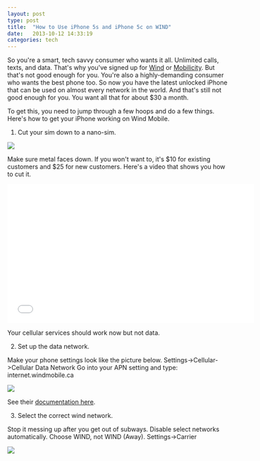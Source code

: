 ```yaml
---
layout: post
type: post
title:  "How to Use iPhone 5s and iPhone 5c on WIND"
date:   2013-10-12 14:33:19
categories: tech
---
```


So you're a smart, tech savvy consumer who wants it all. Unlimited calls, texts, and data. That's why you've signed up for <a href="http://www.windmobile.ca/en/Pages/default.aspx" target="_blank">Wind</a> or <a href="http://mobilicity.ca/" target="_blank">Mobilicity</a>. But that's not good enough for you. You're also a highly-demanding consumer who wants the best phone too. So now you have the latest unlocked iPhone that can be used on almost every network in the world. And that's still not good enough for you. You want all that for about $30 a month.

To get this, you need to jump through a few hoops and do a few things. Here's how to get your iPhone working on Wind Mobile.

1. Cut your sim down to a nano-sim.

<img src="{{site.url}}/assets/posts/Screen-Shot-2013-10-10-at-9.41.54-AM.png">

Make sure metal faces down. If you won't want to, it's $10 for existing customers and $25 for new customers. Here's a video that shows you how to cut it.

<iframe src="//www.youtube.com/embed/j6T1Mygucak" height="315" width="560" allowfullscreen="" frameborder="0"></iframe>

Your cellular services should work now but not data.

2. Set up the data network.

Make your phone settings look like the picture below. Settings-&gt;Cellular-&gt;Cellular Data Network
Go into your APN setting and type: internet.windmobile.ca

<img src="{{site.url}}/assets/posts/wind-iphone-settings-576x1024.png" >

See their <a href="http://www2.windmobile.ca/media/pdfs/Non-WIND/Non-WIND_Device_Configuration.pdf" target="_blank">documentation here</a>.

3. Select the correct wind network.

Stop it messing up after you get out of subways. Disable select networks automatically. Choose WIND, not WIND (Away). Settings-&gt;Carrier

<img src="{{site.url}}/assets/posts/wind-iphone-settings-2.png" >